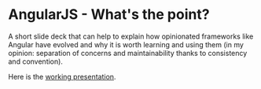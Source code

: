 # AngularJS - What's the point?

A short slide deck that can help to explain how opinionated frameworks like Angular have evolved and why it is worth learning and using them (in my opinion: separation of concerns and maintainability thanks to consistency and convention). 

Here is the [working presentation](http://eviljimjafar.github.io/angularjs-whats-the-point-presentation/presentation).
